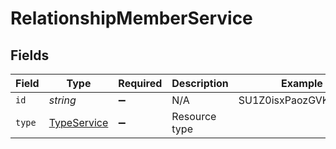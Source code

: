 # RelationshipMemberService


## Fields

| Field                                             | Type                                              | Required                                          | Description                                       | Example                                           |
| ------------------------------------------------- | ------------------------------------------------- | ------------------------------------------------- | ------------------------------------------------- | ------------------------------------------------- |
| `id`                                              | *string*                                          | :heavy_minus_sign:                                | N/A                                               | SU1Z0isxPaozGVKXdv0eY                             |
| `type`                                            | [TypeService](../../models/shared/typeservice.md) | :heavy_minus_sign:                                | Resource type                                     |                                                   |